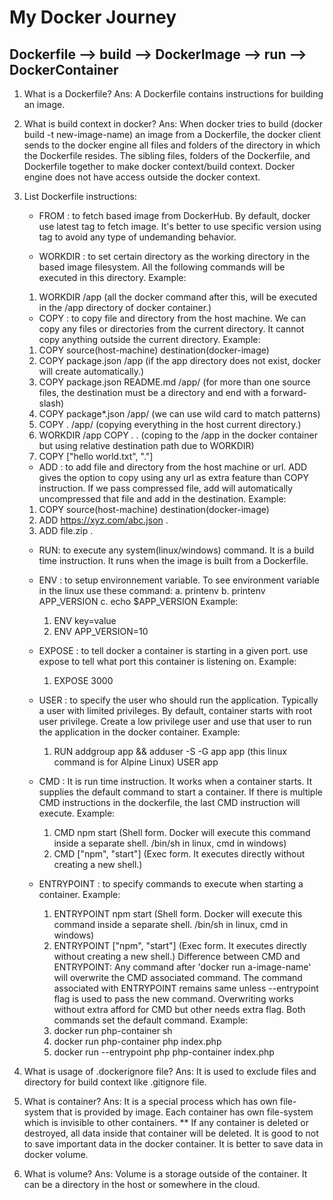 # My Docker Journey

## Dockerfile --> build --> DockerImage --> run --> DockerContainer

1. What is a Dockerfile?
Ans: A Dockerfile contains instructions for building an image.
2. What is build context in docker?
Ans:  When docker tries to build (docker build -t new-image-name) an image from a Dockerfile, the docker client sends to the docker engine all files and folders of the directory in which the Dockerfile resides. The sibling files, folders of the Dockerfile, and Dockerfile together to make docker context/build context. Docker engine does not have access outside the docker context.
3. List Dockerfile instructions:
    * FROM : to fetch based image from DockerHub. By default, docker use latest tag to fetch image. It's better to use specific version using tag to avoid any type of undemanding behavior.

    * WORKDIR : to set certain directory as the working directory in the based image filesystem. All the following commands will be executed in this directory.
    Example:
    1.  WORKDIR /app (all the docker command after this, will be executed in the /app directory of docker container.)

    * COPY : to copy file and directory from the host machine. We can copy any files or directories from the current directory. It cannot copy anything outside the current directory.
    Example:
    1.  COPY source(host-machine) destination(docker-image)
    2.  COPY package.json /app (if the app directory does not exist, docker will create automatically.)
    3.  COPY package.json README.md /app/ (for more than one source files, the destination must be a directory and end with a forward-slash)
    4.  COPY package*.json /app/ (we can use wild card to match patterns)
    5.  COPY . /app/ (copying everything in the host current directory.)
    6.  WORKDIR /app
        COPY . . (coping to the /app in the docker container but using relative destination path due to WORKDIR)
    7.  COPY ["hello world.txt", "."]

    * ADD : to add file and directory from the host machine or url. ADD gives the option to copy using any url as extra feature than COPY instruction. If we pass compressed file, add will automatically uncompressed that file and add in the destination.
    Example:
    1.  COPY source(host-machine) destination(docker-image)
    2.  ADD https://xyz.com/abc.json .
    3.  ADD file.zip .

    * RUN: to execute any system(linux/windows) command. It is a build time instruction. It runs when the image is built from a Dockerfile.

    * ENV : to setup environnement variable. To see environment variable in the linux use these command:
        a. printenv
        b. printenv APP_VERSION
        c. echo $APP_VERSION
    Example:
        1.  ENV key=value
        2.  ENV APP_VERSION=10

    * EXPOSE : to tell docker a container is starting in a given port. use expose to tell what port this container is listening on.
    Example:
        1.  EXPOSE 3000

    * USER : to specify the user who should run the application. Typically a user with limited privileges. By default, container starts with root user privilege. Create a low privilege user and use that user to run the application in the docker container.
    Example:
        1.  RUN addgroup app && adduser -S -G app app (this linux command is for Alpine Linux)
        USER app

    * CMD : It is run time instruction. It works when a container starts. It supplies the default command to start a container. If there is multiple CMD instructions in the dockerfile, the last CMD instruction will execute.
    Example:
        1.  CMD npm start (Shell form. Docker will execute this command inside a separate shell. /bin/sh in linux, cmd in windows)
        2.  CMD ["npm", "start"] (Exec form. It executes directly without creating a new shell.)

    * ENTRYPOINT : to specify commands to execute when starting a container.
    Example:
        1.  ENTRYPOINT npm start (Shell form. Docker will execute this command inside a separate shell. /bin/sh in linux, cmd in windows)
        2.  ENTRYPOINT ["npm", "start"] (Exec form. It executes directly without creating a new shell.)
    Difference between CMD and ENTRYPOINT: 
    Any command after 'docker run a-image-name'  will overwrite the CMD associated command. The command associated with ENTRYPOINT remains same unless --entrypoint flag is used to pass the new command. Overwriting works without extra afford for CMD but other needs  extra flag. Both commands set the default command.
    Example: 
        1. docker run php-container sh
        2. docker run php-container php index.php
        3. docker run --entrypoint php php-container index.php
4. What is usage of .dockerignore file?
Ans: It is used to exclude files and directory for build context like .gitignore file.

5. What is container?
Ans: It is a special process which has own file-system that is provided by image. Each container has own file-system which is invisible to other containers. 
** If any container is deleted or destroyed, all data inside that container will be deleted. It is good to not to save important data in the docker container. It is better to save data in docker volume. 

6. What is volume?
Ans: Volume is a storage outside of the container. It can be a directory in the host or somewhere in the cloud.

